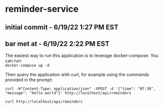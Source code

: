 # reminder-service
## initial commit - 6/19/22 1:27 PM EST
## bar met at - 6/19/22 2:22 PM EST

The easiest way to run this application is to leverage docker-compose.  You can run:  
`docker-compose up -d`

Then query the application with curl, for example using the commands provided in the prompt:   
```
curl -H"Content-Type: application/json" -XPOST -d '{"time": "07:30", "message": "hello world"}' http://localhost/api/reminders
```
`curl http://localhost/api/reminders`